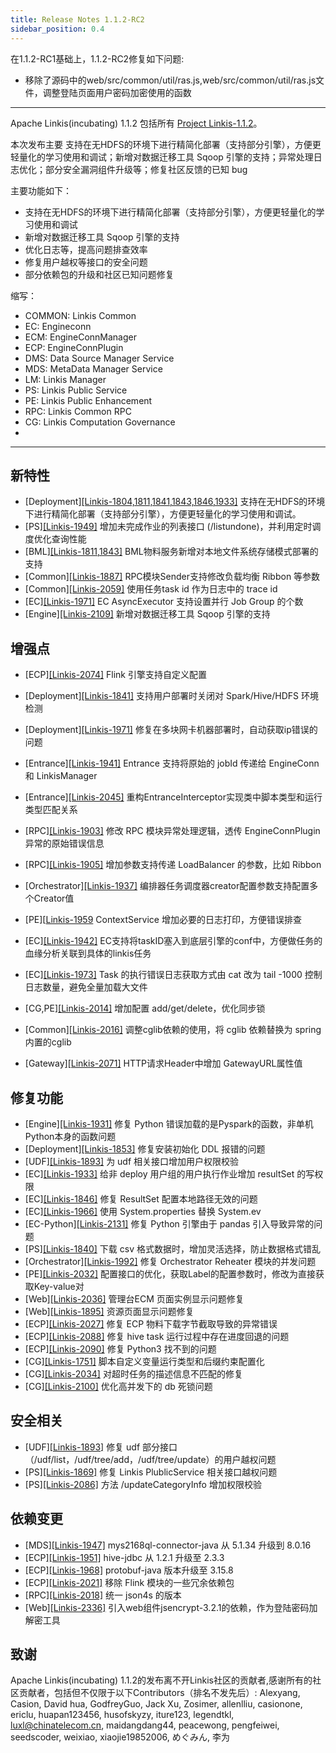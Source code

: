 ```yaml
---
title: Release Notes 1.1.2-RC2
sidebar_position: 0.4
--- 
```


在1.1.2-RC1基础上，1.1.2-RC2修复如下问题:
- 移除了源码中的web/src/common/util/ras.js,web/src/common/util/ras.js文件，调整登陆页面用户密码加密使用的函数

-------

Apache Linkis(incubating) 1.1.2 包括所有 [Project Linkis-1.1.2](https://github.com/apache/incubator-linkis/projects/20)。


本次发布主要 支持在无HDFS的环境下进行精简化部署（支持部分引擎），方便更轻量化的学习使用和调试；新增对数据迁移工具 Sqoop 引擎的支持；异常处理日志优化；部分安全漏洞组件升级等；修复社区反馈的已知 bug

主要功能如下：
* 支持在无HDFS的环境下进行精简化部署（支持部分引擎），方便更轻量化的学习使用和调试
* 新增对数据迁移工具 Sqoop 引擎的支持
* 优化日志等，提高问题排查效率
* 修复用户越权等接口的安全问题
* 部分依赖包的升级和社区已知问题修复

缩写：
- COMMON: Linkis Common
- EC: Engineconn
- ECM: EngineConnManager
- ECP: EngineConnPlugin
- DMS: Data Source Manager Service
- MDS: MetaData Manager Service
- LM:  Linkis Manager
- PS: Linkis Public Service
- PE: Linkis Public Enhancement
- RPC: Linkis Common RPC
- CG: Linkis Computation Governance
- 

---
## 新特性
* \[Deployment][[Linkis-1804,1811,1841,1843,1846,1933]](https://github.com/apache/incubator-linkis/pull/1804) 支持在无HDFS的环境下进行精简化部署（支持部分引擎），方便更轻量化的学习使用和调试。
* \[PS][[Linkis-1949]](https://github.com/apache/incubator-linkis/pull/1949) 增加未完成作业的列表接口 (/listundone)，并利用定时调度优化查询性能
* \[BML][[Linkis-1811,1843]](https://github.com/apache/incubator-linkis/pull/1843) BML物料服务新增对本地文件系统存储模式部署的支持
* \[Common][[Linkis-1887]](https://github.com/apache/incubator-linkis/pull/1887) RPC模块Sender支持修改负载均衡 Ribbon 等参数
* \[Common][[Linkis-2059]](https://github.com/apache/incubator-linkis/issues/2059)  使用任务task id 作为日志中的 trace id
* \[EC][[Linkis-1971]](https://github.com/apache/incubator-linkis/pull/1971) EC AsyncExecutor 支持设置并行 Job Group 的个数
* \[Engine][[Linkis-2109]](https://github.com/apache/incubator-linkis/pull/2109) 新增对数据迁移工具 Sqoop 引擎的支持

## 增强点
* \[ECP][[Linkis-2074]](https://github.com/apache/incubator-linkis/issues/2074) Flink 引擎支持自定义配置
* \[Deployment][[Linkis-1841]](https://github.com/apache/incubator-linkis/pull/1841) 支持用户部署时关闭对 Spark/Hive/HDFS 环境检测
* \[Deployment][[Linkis-1971]](https://github.com/apache/incubator-linkis/pull/1989) 修复在多块网卡机器部署时，自动获取ip错误的问题

* \[Entrance][[Linkis-1941]](https://github.com/apache/incubator-linkis/pull/1941) Entrance 支持将原始的 jobId 传递给 EngineConn 和 LinkisManager
* \[Entrance][[Linkis-2045]](https://github.com/apache/incubator-linkis/issues/2045) 重构EntranceInterceptor实现类中脚本类型和运行类型匹配关系
* \[RPC][[Linkis-1903]](https://github.com/apache/incubator-linkis/pull/1903/files) 修改 RPC 模块异常处理逻辑，透传 EngineConnPlugin 异常的原始错误信息
* \[RPC][[Linkis-1905]](https://github.com/apache/incubator-linkis/pull/1905) 增加参数支持传递 LoadBalancer 的参数，比如 Ribbon
* \[Orchestrator][[Linkis-1937]](https://github.com/apache/incubator-linkis/pull/1937) 编排器任务调度器creator配置参数支持配置多个Creator值
* \[PE][[Linkis-1959](https://github.com/apache/incubator-linkis/pull/1959) ContextService 增加必要的日志打印，方便错误排查
* \[EC][[Linkis-1942]](https://github.com/apache/incubator-linkis/pull/1942) EC支持将taskID塞入到底层引擎的conf中，方便做任务的血缘分析关联到具体的linkis任务
* \[EC][[Linkis-1973]](https://github.com/apache/incubator-linkis/pull/1973) Task 的执行错误日志获取方式由 cat 改为 tail -1000 控制日志数量，避免全量加载大文件
* \[CG,PE][[Linkis-2014]](https://github.com/apache/incubator-linkis/pull/2014) 增加配置 add/get/delete，优化同步锁
* \[Common][[Linkis-2016]](https://github.com/apache/incubator-linkis/pull/2016) 调整cglib依赖的使用，将 cglib 依赖替换为 spring 内置的cglib
* \[Gateway][[Linkis-2071]](https://github.com/apache/incubator-linkis/issues/2071) HTTP请求Header中增加 GatewayURL属性值

## 修复功能
* \[Engine][[Linkis-1931]](https://github.com/apache/incubator-linkis/pull/1931) 修复 Python 错误加载的是Pyspark的函数，非单机Python本身的函数问题
* \[Deployment][[Linkis-1853]](https://github.com/apache/incubator-linkis/pull/1853) 修复安装初始化 DDL 报错的问题
* \[UDF][[Linkis-1893]](https://github.com/apache/incubator-linkis/pull/1893) 为 udf 相关接口增加用户权限校验
* \[EC][[Linkis-1933]](https://github.com/apache/incubator-linkis/pull/1933) 给非 deploy 用户组的用户执行作业增加 resultSet 的写权限
* \[EC][[Linkis-1846]](https://github.com/apache/incubator-linkis/pull/1846) 修复 ResultSet 配置本地路径无效的问题
* \[EC][[Linkis-1966]](https://github.com/apache/incubator-linkis/pull/1966) 使用 System.properties 替换 System.ev
* \[EC-Python][[Linkis-2131]](https://github.com/apache/incubator-linkis/pull/2131) 修复 Python 引擎由于 pandas 引入导致异常的问题
* \[PS][[Linkis-1840]](https://github.com/apache/incubator-linkis/pull/1840) 下载 csv 格式数据时，增加灵活选择，防止数据格式错乱
* \[Orchestrator][[Linkis-1992]](https://github.com/apache/incubator-linkis/pull/1992) 修复 Orchestrator Reheater 模块的并发问题
* \[PE][[Linkis-2032]](https://github.com/apache/incubator-linkis/pull/2032) 配置接口的优化，获取Label的配置参数时，修改为直接获取Key-value对
* \[Web][[Linkis-2036]](https://github.com/apache/incubator-linkis/pull/2036) 管理台ECM 页面实例显示问题修复
* \[Web][[Linkis-1895]](https://github.com/apache/incubator-linkis/pull/1895) 资源页面显示问题修复
* \[ECP][[Linkis-2027]](https://github.com/apache/incubator-linkis/pull/2027) 修复 ECP 物料下载字节截取导致的异常错误
* \[ECP][[Linkis-2088]](https://github.com/apache/incubator-linkis/pull/2088) 修复 hive task 运行过程中存在进度回退的问题
* \[ECP][[Linkis-2090]](https://github.com/apache/incubator-linkis/pull/2090) 修复 Python3 找不到的问题
* \[CG][[Linkis-1751]](https://github.com/apache/incubator-linkis/pull/1751) 脚本自定义变量运行类型和后缀约束配置化
* \[CG][[Linkis-2034]](https://github.com/apache/incubator-linkis/pull/2034) 对超时任务的描述信息不匹配的修复
* \[CG][[Linkis-2100]](https://github.com/apache/incubator-linkis/pull/2100) 优化高并发下的 db 死锁问题


## 安全相关
* \[UDF][[Linkis-1893]](https://github.com/apache/incubator-linkis/pull/1893) 修复 udf 部分接口（/udf/list，/udf/tree/add，/udf/tree/update）的用户越权问题
* \[PS][[Linkis-1869]](https://github.com/apache/incubator-linkis/pull/1869) 修复 Linkis PlublicService 相关接口越权问题
* \[PS][[Linkis-2086]](https://github.com/apache/incubator-linkis/pull/2086) 方法 /updateCategoryInfo 增加权限校验

## 依赖变更
* \[MDS][[Linkis-1947]](https://github.com/apache/incubator-linkis/pull/1947) mys2168ql-connector-java 从 5.1.34 升级到 8.0.16
* \[ECP][[Linkis-1951]](https://github.com/apache/incubator-linkis/pull/1951) hive-jdbc 从 1.2.1 升级至 2.3.3
* \[ECP][[Linkis-1968]](https://github.com/apache/incubator-linkis/pull/1974) protobuf-java 版本升级至 3.15.8
* \[ECP][[Linkis-2021]](https://github.com/apache/incubator-linkis/pull/2021) 移除 Flink 模块的一些冗余依赖包
* \[RPC][[Linkis-2018]](https://github.com/apache/incubator-linkis/pull/2018) 统一 json4s 的版本
* \[Web][[Linkis-2336]](https://github.com/apache/incubator-linkis/pull/2336) 引入web组件jsencrypt-3.2.1的依赖，作为登陆密码加解密工具


## 致谢
Apache Linkis(incubating) 1.1.2的发布离不开Linkis社区的贡献者,感谢所有的社区贡献者，包括但不仅限于以下Contributors（排名不发先后）: Alexyang, Casion, David hua, GodfreyGuo, Jack Xu, Zosimer, allenlliu, casionone, ericlu, huapan123456, husofskyzy, iture123, legendtkl, luxl@chinatelecom.cn, maidangdang44, peacewong, pengfeiwei, seedscoder, weixiao, xiaojie19852006, めぐみん, 李为
